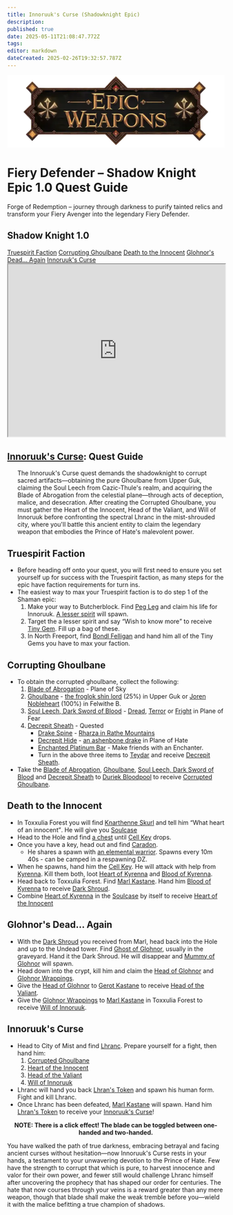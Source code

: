 ```yaml
---
title: Innoruuk's Curse (Shadowknight Epic)
description: 
published: true
date: 2025-05-11T21:08:47.772Z
tags: 
editor: markdown
dateCreated: 2025-02-26T19:32:57.787Z
---
```


<!-- ───────────── Shadow Knight Epic 1.0 – Fiery Defender ───────────── -->
<div class="page-container">

  <!-- Header ------------------------------------------------------- -->
  <div class="hero-card">
    <img src="/epicweapons.webp" alt="Epic Shadow Knight Weapons Banner" class="hero-img">
    <h1 class="hero-title">Fiery Defender – Shadow Knight Epic&nbsp;1.0 Quest Guide</h1>
    <p class="hero-sub">Forge of Redemption – journey through darkness to purify tainted relics and transform your Fiery Avenger into the legendary Fiery Defender.</p>
  </div>

  <!-- Original top-level heading kept intact ----------------------- -->
  <h2 id="top" class="quest-card">Shadow Knight 1.0</h2>

  <!-- Quick-Nav ---------------------------------------------------- -->
  <nav class="toc-nav">
    <a href="#faction">Truespirit Faction</a>
    <a href="#sword">Corrupting Ghoulbane</a>
    <a href="#innocent">Death to the Innocent</a>
    <a href="#glohnor">Glohnor's Dead... Again</a>
    <a href="#final">Innoruuk's Curse</a>
  </nav>

  <!-- Item Preview ------------------------------------------------- -->
  <iframe src="https://eqdb.net/item/detail/14383" width="100%" height="400"></iframe>

  <!-- Intro -------------------------------------------------------- -->
  <div class="quest-card" id="intro">
<h2><a href="https://eqdb.net/item/detail/14383">Innoruuk's Curse</a>: Quest Guide</h2>
<ul>
  The Innoruuk's Curse quest demands the shadowknight to corrupt sacred artifacts—obtaining the pure Ghoulbane from Upper Guk, claiming the Soul Leech from Cazic-Thule's realm, and acquiring the Blade of Abrogation from the celestial plane—through acts of deception, malice, and desecration. After creating the Corrupted Ghoulbane, you must gather the Heart of the Innocent, Head of the Valiant, and Will of Innoruuk before confronting the spectral Lhranc in the mist-shrouded city, where you'll battle this ancient entity to claim the legendary weapon that embodies the Prince of Hate's malevolent power.
</ul>
  </div>

  <!-- ────────── Truespirit Faction ────────── -->
  <div class="quest-card" id="faction">
<h2>Truespirit Faction</h2>
<ul>
  <li>Before heading off onto your quest, you will first need to ensure you set yourself up for success with the Truespirit faction, as many steps for the epic have faction requirements for turn ins.</li>
  <li>The easiest way to max your Truespirit faction is to do step 1 of the Shaman epic:
    <ol><li>Make your way to Butcherblock. Find <a href="https://eqdb.net/npc/detail/68032">Peg Leg</a> and claim his life for Innoruuk. <a href="https://eqdb.net/npc/detail/68251">A lesser spirit</a> will spawn.</li>
      <li>Target the a lesser spirit and say <q>Wish to know more</q> to receive <a href="https://eqdb.net/item/detail/1665">Tiny Gem</a>. Fill up a bag of these.</li>
      <li>In North Freeport, find <a href="https://eqdb.net/npc/detail/8003">Bondl Felligan</a> and hand him all of the Tiny Gems you have to max your faction.</li>
    </ol>
  </li>
</ul>
  </div>

  <!-- ────────── Corrupting Ghoulbane ────────── -->
  <div class="quest-card" id="sword">
<h2>Corrupting Ghoulbane</h2>
<ul>
  <li>To obtain the corrupted ghoulbane, collect the following:
  <ol>
    <li><a href="https://eqdb.net/item/detail/5430">Blade of Abrogation</a> - Plane of Sky</li>
    <li><a href="https://eqdb.net/item/detail/5403">Ghoulbane</a> - <a href="https://eqdb.net/npc/detail/65128">the froglok shin lord</a> (25%) in Upper Guk or <a href="https://eqdb.net/npc/detail/62000">Joren Nobleheart</a> (100%) in Felwithe B.</li>
    <li><a href="https://eqdb.net/item/detail/11609">Soul Leech, Dark Sword of Blood</a> - <a href="https://eqdb.net/npc/detail/72000">Dread</a>, <a href="https://eqdb.net/npc/detail/72002">Terror</a> or <a href="https://eqdb.net/npc/detail/72004">Fright</a> in Plane of Fear</li>
    <li><a href="https://eqdb.net/item/detail/14366">Decrepit Sheath</a> - Quested
      <ul>
        <li><a href="https://eqdb.net/item/detail/14372">Drake Spine</a> - <a href="https://eqdb.net/npc/detail/50324">Rharza in Rathe Mountains</li>
        <li><a href="https://eqdb.net/item/detail/14371">Decrepit Hide</a> - <a href="https://eqdb.net/npc/detail/186012">an ashenbone drake</a> in Plane of Hate</li>
        <li><a href="https://eqdb.net/item/detail/16507">Enchanted Platinum Bar</a> - Make friends with an Enchanter.</li>
        <li>Turn in the above three items to <a href="https://eqdb.net/npc/detail/45044">Teydar</a> and receive <a href="https://eqdb.net/item/detail/14366">Decrepit Sheath</a>.</li>
      </ul>
    </ol>
    <li>Take the <a href="https://eqdb.net/item/detail/5430">Blade of Abrogation</a>, <a href="https://eqdb.net/item/detail/5403">Ghoulbane</a>, <a href="https://eqdb.net/item/detail/11609">Soul Leech, Dark Sword of Blood</a> and <a href="https://eqdb.net/item/detail/14366">Decrepit Sheath</a> to <a href="https://eqdb.net/npc/detail/75006">Duriek Bloodpool</a> to receive <a href="https://eqdb.net/item/detail/14367">Corrupted Ghoulbane</a>.
</ul>
  </div>

  <!-- ────────── Death to the Innocent ────────── -->
  <div class="quest-card" id="innocent">
<h2>Death to the Innocent</h2>
<ul>
  <li>In Toxxulia Forest you will find <a href="https://eqdb.net/npc/detail/38058">Knarthenne Skurl</a> and tell him <q>What heart of an innocent</q>. He will give you <a href="https://eqdb.net/item/detail/17051">Soulcase</a></li>
  <li>Head to the Hole and find <a href="https://eqdb.net/npc/detail/39058">a chest</a> until <a href="https://eqdb.net/item/detail/14373">Cell Key</a> drops.</li>
  <li>Once you have a key, head out and find <a href="https://eqdb.net/npc/detail/39069">Caradon</a>.
    <ul>
      <li>He shares a spawn with <a href="https://eqdb.net/npc/detail/39000">an elemental warrior</a>. Spawns every 10m 40s - can be camped in a respawning DZ.</li>
      </ul>
  </li>
  <li>When he spawns, hand him the <a href="https://eqdb.net/item/detail/14373">Cell Key</a>. He will attack with help from <a href="https://eqdb.net/npc/detail/39155">Kyrenna</a>. Kill them both, loot <a href="https://eqdb.net/item/detail/14380">Heart of Kyrenna</a> and <a href="https://eqdb.net/item/detail/14381">Blood of Kyrenna</a>.</li>
  <li>Head back to Toxxulia Forest. Find <a href="https://eqdb.net/npc/detail/74089">Marl Kastane</a>. Hand him <a href="https://eqdb.net/item/detail/14381">Blood of Kyrenna</a> to receive <a href="https://eqdb.net/item/detail/14377">Dark Shroud</a>.</li>
  <li>Combine <a href="https://eqdb.net/item/detail/14380">Heart of Kyrenna</a> in the <a href="https://eqdb.net/item/detail/17051">Soulcase</a> by itself to receive <a href="https://eqdb.net/item/detail/14368">Heart of the Innocent</a>
  </li>
</ul>
  </div>

  <!-- ────────── Glohnor's Dead... Again ────────── -->
  <div class="quest-card" id="glohnor">
<h2>Glohnor's Dead... Again</h2>
<ul>
  <li>With the <a href="https://eqdb.net/item/detail/14377">Dark Shroud</a> you received from Marl, head back into the Hole and up to the Undead tower. Find <a href="https://eqdb.net/npc/detail/39082">Ghost of Glohnor</a>, usually in the graveyard. Hand it the Dark Shroud. He will disappear and <a href="https://eqdb.net/npc/detail/39165">Mummy of Glohnor</a> will spawn.</li>
    <li>Head down into the crypt, kill him and claim the <a href="https://eqdb.net/item/detail/14378">Head of Glohnor</a> and <a href="https://eqdb.net/item/detail/14379">Glohnor Wrappings</a>.</li>
  <li>Give the <a href="https://eqdb.net/item/detail/14378">Head of Glohnor</a> to <a href="https://eqdb.net/npc/detail/75012">Gerot Kastane</a> to receive <a href="https://eqdb.net/item/detail/14369">Head of the Valiant</a>.</li>
  <li>Give the <a href="https://eqdb.net/item/detail/14379">Glohnor Wrappings</a> to <a href="https://eqdb.net/npc/detail/74089">Marl Kastane</a> in Toxxulia Forest to receive <a href="https://eqdb.net/item/detail/14370">Will of Innoruuk</a>.
</ul>
  </div>

  <!-- ────────── Redemption ────────── -->
  <div class="quest-card final" id="final">
<h2>Innoruuk's Curse</h2>
<ul>
  <li>Head to City of Mist and find <a href="https://eqdb.net/npc/detail/90093">Lhranc</a>. Prepare yourself for a fight, then hand him:<ol>
    <li><a href="https://eqdb.net/item/detail/14367">Corrupted Ghoulbane</a></li>
    <li><a href="https://eqdb.net/item/detail/14368">Heart of the Innocent</a></li>
    <li><a href="https://eqdb.net/item/detail/14369">Head of the Valiant</a></li>
    <li><a href="https://eqdb.net/item/detail/14370">Will of Innoruuk</a></li>
    </ol>
  </li>
  <li>Lhranc will hand you back <a href="https://eqdb.net/item/detail/14384">Lhran's Token</a> and spawn his human form. Fight and kill Lhranc.</li>
  <li>Once Lhranc has been defeated, <a href="https://eqdb.net/npc/detail/90189">Marl Kastane</a> will spawn. Hand him <a href="https://eqdb.net/item/detail/14384">Lhran's Token</a> to receive your <a href="https://eqdb.net/item/detail/14383">Innoruuk's Curse</a>!
</ul>
<p><b><center>NOTE: There is a click effect! The blade can be toggled between one-handed and two-handed.</center></b></p>
  </div>

  <p class="reward">You have walked the path of true darkness, embracing betrayal and facing ancient curses without hesitation—now Innoruuk's Curse rests in your hands, a testament to your unwavering devotion to the Prince of Hate. Few have the strength to corrupt that which is pure, to harvest innocence and valor for their own power, and fewer still would challenge Lhranc himself after uncovering the prophecy that has shaped our order for centuries. The hate that now courses through your veins is a reward greater than any mere weapon, though that blade shall make the weak tremble before you—wield it with the malice befitting a true champion of shadows.</p>

</div>
